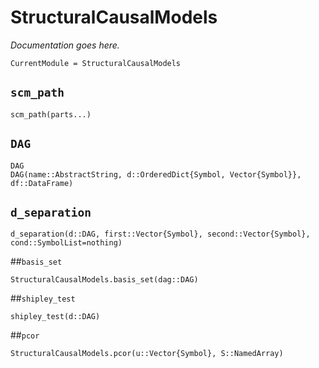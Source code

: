 # StructuralCausalModels

*Documentation goes here.*

```@meta
CurrentModule = StructuralCausalModels
```

## `scm_path`
```@docs
scm_path(parts...)
```

## `DAG`
```@docs
DAG
DAG(name::AbstractString, d::OrderedDict{Symbol, Vector{Symbol}}, df::DataFrame) 
```

## `d_separation`
```@docs
d_separation(d::DAG, first::Vector{Symbol}, second::Vector{Symbol}, cond::SymbolList=nothing) 
```

##`basis_set`
```@docs
StructuralCausalModels.basis_set(dag::DAG)
```

##`shipley_test`
```@docs
shipley_test(d::DAG)
```

##`pcor`
```@docs
StructuralCausalModels.pcor(u::Vector{Symbol}, S::NamedArray)
```
